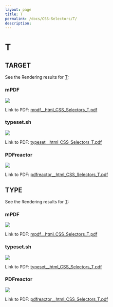 ```yaml
---
layout: page
title: T
permalink: /docs/CSS-Selectors/T/
description: 
---
```


# T



## TARGET

See the Rendering results for [T](/html/CSS%20Selectors/T):

### mPDF
![](mpdf__html_CSS_Selectors_T.png) 

Link to PDF: [mpdf__html_CSS_Selectors_T.pdf](mpdf__html_CSS_Selectors_T.pdf)

### typeset.sh
![](typeset__html_CSS_Selectors_T.png) 

Link to PDF: [typeset__html_CSS_Selectors_T.pdf](typeset__html_CSS_Selectors_T.pdf)

### PDFreactor
![](pdfreactor__html_CSS_Selectors_T.png) 

Link to PDF: [pdfreactor__html_CSS_Selectors_T.pdf](pdfreactor__html_CSS_Selectors_T.pdf)

## TYPE

See the Rendering results for [T](/html/CSS%20Selectors/T):

### mPDF
![](mpdf__html_CSS_Selectors_T.png) 

Link to PDF: [mpdf__html_CSS_Selectors_T.pdf](mpdf__html_CSS_Selectors_T.pdf)

### typeset.sh
![](typeset__html_CSS_Selectors_T.png) 

Link to PDF: [typeset__html_CSS_Selectors_T.pdf](typeset__html_CSS_Selectors_T.pdf)

### PDFreactor
![](pdfreactor__html_CSS_Selectors_T.png) 

Link to PDF: [pdfreactor__html_CSS_Selectors_T.pdf](pdfreactor__html_CSS_Selectors_T.pdf)


